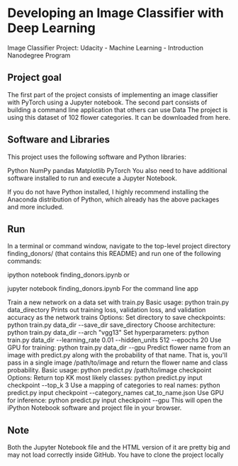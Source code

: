 # Developing an Image Classifier with Deep Learning
Image Classifier Project: Udacity - Machine Learning - Introduction Nanodegree Program

## Project goal
The first part of the project consists of implementing an image classifier with PyTorch using a Jupyter notebook.
The second part consists of building a command line application that others can use
Data
The project is using this dataset of 102 flower categories. It can be downloaded from here.

## Software and Libraries
This project uses the following software and Python libraries:

Python
NumPy
pandas
Matplotlib
PyTorch
You also need to have additional software installed to run and execute a Jupyter Notebook.

If you do not have Python installed, I highly recommend installing the Anaconda distribution of Python, which already has the above packages and more included.

## Run
In a terminal or command window, navigate to the top-level project directory finding_donors/ (that contains this README) and run one of the following commands:

ipython notebook finding_donors.ipynb
or

jupyter notebook finding_donors.ipynb
For the command line app

Train a new network on a data set with train.py
Basic usage: python train.py data_directory
Prints out training loss, validation loss, and validation accuracy as the network trains
Options:
Set directory to save checkpoints: python train.py data_dir --save_dir save_directory
Choose architecture: python train.py data_dir --arch "vgg13"
Set hyperparameters: python train.py data_dir --learning_rate 0.01 --hidden_units 512 --epochs 20
Use GPU for training: python train.py data_dir --gpu
Predict flower name from an image with predict.py along with the probability of that name. That is, you'll pass in a single image /path/to/image and return the flower name and class probability.
Basic usage: python predict.py /path/to/image checkpoint
Options:
Return top KK most likely classes: python predict.py input checkpoint --top_k 3
Use a mapping of categories to real names: python predict.py input checkpoint --category_names cat_to_name.json
Use GPU for inference: python predict.py input checkpoint --gpu
This will open the iPython Notebook software and project file in your browser.

## Note
Both the Jupyter Notebook file and the HTML version of it are pretty big and may not load correctly inside GitHub. You have to clone the project locally
